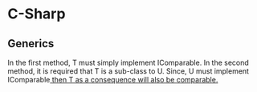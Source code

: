 # C-Sharp

## Generics

In the first method, T must simply implement IComparable<T>. In the second method, it is required that T is a sub-class
to U. Since, U must implement IComparable<U> then T as a consequence will also be comparable.